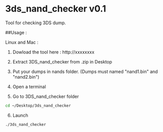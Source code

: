 # 3ds_nand_checker v0.1

Tool for checking 3DS dump.

##Usage :

Linux and Mac :

1) Dowload the tool here : http://xxxxxxxx

2) Extract 3DS_nand_checker from .zip in Desktop

3) Put your dumps in nands folder. (Dumps must named "nand1.bin" and "nand2.bin")

4) Open a terminal

5) Go to 3DS_nand_checker folder

```bash
cd ~/Desktop/3ds_nand_checker
```
6) Launch
```bash
./3ds_nand_checker
```
